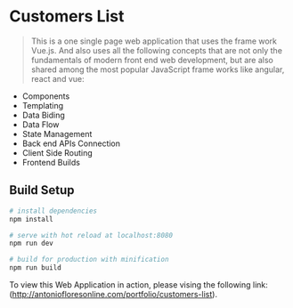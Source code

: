 # Customers List

> This is a one single page web application that uses the frame work Vue.js. And also uses all the following concepts that are not only the fundamentals of modern front end web development, but are also shared among the most popular JavaScript frame works like angular, react and vue:
* Components
* Templating
* Data Biding
* Data Flow
* State Management
* Back end APIs Connection 
* Client Side Routing
* Frontend Builds

## Build Setup

``` bash
# install dependencies
npm install

# serve with hot reload at localhost:8080
npm run dev

# build for production with minification
npm run build
```

To view this Web Application in action, please vising the following link: (http://antoniofloresonline.com/portfolio/customers-list).
